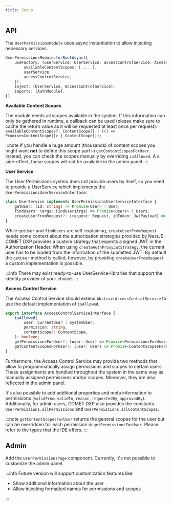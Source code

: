 ```yaml
---
title: Setup
---
```


## API

The `UserPermissionsModule` uses async instantiation to allow injecting necessary services.

```ts
UserPermissionsModule.forRootAsync({
    useFactory: (userService: UserService, accessControlService: AccessControlService) => ({
        availableContentScopes: [ ... ],
        userService,
        accessControlService,
    }),
    inject: [UserService, AccessControlService],
    imports: [AuthModule],
}),
```

**Available Content Scopes**

The module needs all scopes available in the system. If this information can only be gathered in runtime, a callback can be used (please make sure to cache the return value as it will be requested at least once per request): `availableContentScopes?: ContentScope[] | (() => Promise<ContentScope[]> | ContentScope[]);`

:::note
If you handle a huge amount (thousands) of content scopes you might want **not** to define this scope part in `getContentScopesForUser`. Instead, you can check the scopes manually by overriding `isAllowed`. A a side-effect, these scopes will not be available in the admin panel.
:::

**User Service**

The User Permissions system does not provide users by itself, so you need to provide a UserService which implements the `UserPermissionsUserServiceInterface`:

```ts
class UserService implements UserPermissionsUserServiceInterface {
    getUser: (id: string) => Promise<User> | User;
    findUsers: (args: FindUsersArgs) => Promise<Users> | Users;
    createUserFromRequest?: (request: Request, idToken: JwtPayload) => Promise<User> | User;
}
```

While `getUser` and `findUsers` are self-explaining, `createUserFromRequest` needs some context about the authorization strategies provided by NestJS. COMET DXP provides a custom strategy that expects a signed JWT in the Authorization Header. When using `createAuthProxyJwtStrategy`, the current user has to be loaded from the information of the submitted JWT. By default the `getUser` method is called, however, by providing `createUserFromRequest` a custom implementation is possible.

:::info
There may exist ready-to-use UserService-libraries that support the identity provider of your choice.
:::

**Access Control Service**

The Access Control Service should extend `AbstractAccessControlService` to use the default implementation of `isAllowed`.

```ts
export interface AccessControlServiceInterface {
    isAllowed(
        user: CurrentUser | SystemUser,
        permission: string,
        contentScope?: ContentScope,
    ): boolean;
    getPermissionsForUser?: (user: User) => Promise<PermissionsForUser> | PermissionsForUser;
    getContentScopesForUser?: (user: User) => Promise<ContentScopesForUser> | ContentScopesForUser;
}
```

Furthermore, the Access Control Service may provide two methods that allow to programmatically assign permissions and scopes to certain users. These assignments are handled throughout the system in the same way as manually assigned permissions and/or scopes. Moreover, they are also reflected in the admin panel.

It's also possible to add additional properties and meta information to permissions (`validFrom`, `validTo`, `reason`, `requestedBy`, `approvedBy`). Additionally, for admin users, COMET DXP also provides the constants `UserPermissions.allPermissions` and `UserPermissions.allContentScopes`.

:::note
`getContentScopesForUser` returns the general scopes for the user but can be overridden for each permission in `getPermissionsForUser`. Please refer to the types that the IDE offers.
:::

## Admin

Add the `UserPermissionsPage` component. Currently, it's not possible to customize the admin panel.

:::info
Future version will support customization features like

- Show additional information about the user
- Allow injecting formatted names for permissions and scopes

:::
